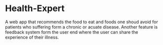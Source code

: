 # Health-Expert
A web app that recommends the food to eat and foods one shoud avoid for patients who suffering form a chronic or acuate disease.
Another feature is feedback system form the user end where the user can share the experience of their illness.
